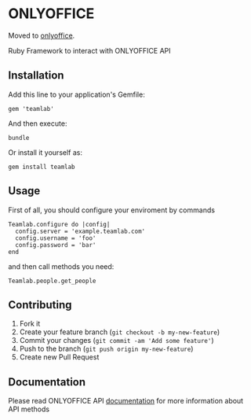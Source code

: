 # ONLYOFFICE
Moved to [onlyoffice](https://github.com/ONLYOFFICE/onlyoffice_api_gem).

Ruby Framework to interact with ONLYOFFICE API

## Installation

Add this line to your application's Gemfile:

    gem 'teamlab'

And then execute:

    bundle

Or install it yourself as:

    gem install teamlab

## Usage

First of all, you should configure your enviroment by commands

    Teamlab.configure do |config|
      config.server = 'example.teamlab.com'
      config.username = 'foo'
      config.password = 'bar'
    end

and then call methods you need:

    Teamlab.people.get_people


## Contributing

1. Fork it
2. Create your feature branch (`git checkout -b my-new-feature`)
3. Commit your changes (`git commit -am 'Add some feature'`)
4. Push to the branch (`git push origin my-new-feature`)
5. Create new Pull Request


## Documentation

Please read ONLYOFFICE API [documentation](https://api.onlyoffice.com/) for more information about API methods